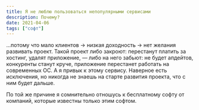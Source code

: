```yaml
---
title: Я не люблю пользоваться непопулярными сервисами
description: Почему?
date: 2021-04-06
tags: ["софт"]
---
```


…потому что мало клиентов → низкая доходность → нет желания развивать проект. Такой проект либо закроют: перестанут платить за хостинг, удалят приложение, — либо на него забьют: не будет апдейтов, конкуренты станут круче, приложение перестанет работать на современных ОС. А я привык к этому сервису. Наверное есть исключения, но никогда не знаешь на старте развития проекта, что с ним будет дальше.

По той же причине я сомнительно отношусь к бесплатному софту от компаний, которые известны только этим софтом.
